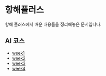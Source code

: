 # 항해플러스
항해 플러스에서 배운 내용들을 정리해놓은 문서입니다.


## AI 코스
- [week1](./ai/week1.md)
- [week2](./ai/week2.md)
- [week3](./ai/week3.md)
- [week4](./ai/week4.md)


